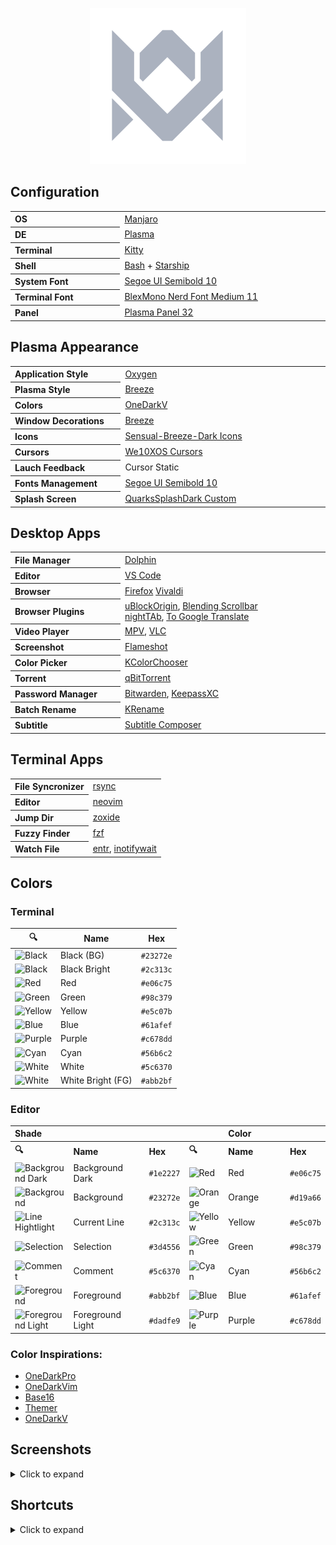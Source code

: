 <p align="center">
  <img width="250" src="assets/logos/vitormelo.png" alt="Vitor Melo logo">
</p>

## Configuration

<table>
  <tr>
    <th align="left" width="180">OS</th>
    <td width="360"><a href="https://manjaro.org/downloads/official/kde">Manjaro</a></td>
  </tr>
  <tr>
    <th align="left">DE</th>
    <td><a href="https://kde.org/pt-br/plasma-desktop">Plasma</a></td>
  </tr>
  <tr>
    <th align="left">Terminal</th>
    <td><a href="https://sw.kovidgoyal.net/kitty">Kitty</a></td>
  </tr>
  <tr>
    <th align="left">Shell</th>
    <td><a href="https://www.gnu.org/savannah-checkouts/gnu/bash/manual/bash.html">Bash</a> + <a href="https://starship.rs">Starship</a></td>
  </tr>
  <tr>
    <th align="left">System Font</th>
    <td><a href="https://docs.microsoft.com/pt-br/typography/font-list/segoe-ui">Segoe UI Semibold 10</a></td>
  </tr>
  <tr>
    <th align="left">Terminal Font</th>
    <td><a href="https://github.com/IBM/plex">BlexMono Nerd Font Medium 11</a></td>
  </tr>
  <tr>
    <th align="left">Panel</th>
    <td><a href="https://userbase.kde.org/Plasma/Panels">Plasma Panel 32</a></td>
  </tr>
</table>

## Plasma Appearance

<table>
  <tr>
    <th align="left" width="180">Application Style</th>
    <td width="360"><a href="https://store.kde.org/p/1162362">Oxygen</a></td>
  </tr>
  <tr>
    <th align="left">Plasma Style</th>
    <td><a href="https://archlinux.org/packages/extra/x86_64/breeze">Breeze</a></td>
  </tr>
  <tr>
    <th align="left">Colors</th>
    <td><a href="config/kde/kde.colors">OneDarkV</a></td>
  </tr>
  <tr>
    <th align="left">Window Decorations</th>
    <td><a href="https://archlinux.org/packages/extra/x86_64/breeze">Breeze</a></td>
  </tr>
  <tr>
    <th align="left">Icons</th>
    <td><a href="https://store.kde.org/p/1373825">Sensual-Breeze-Dark Icons</a></td>
  </tr>
  <tr>
    <th align="left">Cursors</th>
    <td><a href="https://store.kde.org/p/1381208">We10XOS Cursors</a></td>
  </tr>
  <tr>
    <th align="left">Lauch Feedback</th>
    <td>Cursor Static</td>
  </tr>
  <tr>
    <th align="left">Fonts Management</th>
    <td><a href="https://docs.microsoft.com/pt-br/typography/font-list/segoe-ui">Segoe UI Semibold 10</a></td>
  </tr>
  <tr>
    <th align="left">Splash Screen</th>
    <td><a href="config/kde/splash-screen/onedarkv">QuarksSplashDark Custom</a></td>
  </tr>
</table>

## Desktop Apps

<table>
  <tr>
    <th align="left" width="180">File Manager</th>
    <td width="360"><a href="https://apps.kde.org/dolphin">Dolphin</a></td>
  </tr>
  <tr>
    <th align="left">Editor</th>
    <td><a href="https://code.visualstudio.com">VS Code</a></td>
  </tr>
  <tr>
    <th align="left">Browser</th>
    <td>
      <a href="https://www.mozilla.org">Firefox</a>
      <a href="https://vivaldi.com/pt-br">Vivaldi</a>
    </td>
  </tr>
  <tr>
    <th align="left">Browser Plugins</th>
    <td>
      <a href="https://chrome.google.com/webstore/detail/ublock-origin/cjpalhdlnbpafiamejdnhcphjbkeiagm">uBlockOrigin</a>,
      <a href="https://chrome.google.com/webstore/detail/blending-scrollbar/ajjnokaolfbjimgelmdmdlijoclmjnag">Blending Scrollbar</a><br>
      <a href="https://github.com/zombieFox/nightTab">nightTAb</a>,
      <a href="https://github.com/itsecurityco/to-google-translate">To Google Translate</a>
    </td>
  </tr>
  <tr>
    <th align="left">Video Player</th>
    <td><a href="https://mpv.io/">MPV</a>, <a href="https://www.videolan.org/vlc">VLC</a></td>
  </tr>
  <tr>
    <th align="left">Screenshot</th>
    <td><a href="https://flameshot.org">Flameshot</a></td>
  </tr>
  <tr>
    <th align="left">Color Picker</th>
    <td><a href="https://apps.kde.org/kcolorchooser">KColorChooser</a></td>
  </tr>
  <tr>
    <th align="left">Torrent</th>
    <td><a href="https://www.qbittorrent.org">qBitTorrent</a></td>
  </tr>
  <tr>
    <th align="left">Password Manager</th>
    <td><a href="https://bitwarden.com">Bitwarden</a>, <a href="https://keepassxc.org">KeepassXC</a></td>
  </tr>
  <tr>
    <th align="left">Batch Rename</th>
    <td><a href="https://apps.kde.org/krename">KRename</a></td>
  </tr>
  <tr>
    <th align="left">Subtitle</th>
    <td><a href="https://subtitlecomposer.kde.org">Subtitle Composer</a></td>
  </tr>
</table>

## Terminal Apps

<table>
  <tr>
    <th align="left">File Syncronizer</th>
    <td><a href="https://github.com/WayneD/rsync">rsync</a></dd>
  </tr>
  <tr>
    <th align="left">Editor</th>
    <td><a href="https://neovim.io">neovim</a></td>
  </tr>
  <tr>
    <th align="left">Jump Dir</th>
    <td><a href="https://github.com/ajeetdsouza/zoxide">zoxide</a></dd>
  </tr>
  <tr>
    <th align="left">Fuzzy Finder</th>
    <td><a href="https://github.com/junegunn/fzf">fzf</a></dd>
  </tr>
  <tr>
    <th align="left">Watch File</th>
    <td><a href="https://github.com/eradman/entr">entr</a>, <a href="https://linux.die.net/man/1/inotifywait">inotifywait</a></dd>
  </tr>
</table>

## Colors

### Terminal

<table>
  <thead>
    <tr>
      <th>🔍</th>
      <th>Name</th>
      <th>Hex</th>
    </tr>
  </thead>
  <tbody>
    <tr>
      <td><img src="https://fakeimg.pl/32x32/23272e/?text=+" alt="Black"></td>
      <td>Black (BG)</td>
      <td><code>#23272e</code></td>
    </tr>
    <tr>
      <td><img src="https://fakeimg.pl/32x32/2c313c/?text=+" alt="Black"></td>
      <td>Black Bright</td>
      <td><code>#2c313c</code></td>
    </tr>
    <tr>
      <td><img src="https://fakeimg.pl/32x32/e06c75/?text=+" alt="Red"></td>
      <td>Red</td>
      <td><code>#e06c75</code></td>
    </tr>
    <tr>
      <td><img src="https://fakeimg.pl/32x32/98c379/?text=+" alt="Green"></td>
      <td>Green</td>
      <td><code>#98c379</code></td>
    </tr>
    <tr>
      <td><img src="https://fakeimg.pl/32x32/e5c07b/?text=+" alt="Yellow"></td>
      <td>Yellow</td>
      <td><code>#e5c07b</code></td>
    </tr>
    <tr>
      <td><img src="https://fakeimg.pl/32x32/61afef/?text=+" alt="Blue"></td>
      <td>Blue</td>
      <td><code>#61afef</code></td>
    </tr>
    <tr>
      <td><img src="https://fakeimg.pl/32x32/c678dd/?text=+" alt="Purple"></td>
      <td>Purple</td>
      <td><code>#c678dd</code></td>
    </tr>
    <tr>
      <td><img src="https://fakeimg.pl/32x32/56b6c2/?text=+" alt="Cyan"></td>
      <td>Cyan</td>
      <td><code>#56b6c2</code></td>
    </tr>
    <tr>
      <td><img src="https://fakeimg.pl/32x32/5c6370/?text=+" alt="White"></td>
      <td>White</td>
      <td><code>#5c6370</code></td>
    </tr>
    <tr>
      <td><img src="https://fakeimg.pl/32x32/abb2bf/?text=+" alt="White"></td>
      <td>White Bright (FG)</td>
      <td><code>#abb2bf</code></td>
    </tr>
  <tbody>
</table>

### Editor

<table>
  <tr>
    <th align="left" colspan="4">Shade</th>
    <th align="left" colspan="4">Color</th>
  </tr>
  <tr>
    <th align="left">🔍</th>
    <th align="left" width="180">Name</th>
    <th align="left">Hex</th>
    <th align="left">🔍</th>
    <th align="left" width="180">Name</th>
    <th align="left">Hex</th>
  </tr>
  <tr>
    <td><img src="https://fakeimg.pl/32x32/1e2227/?text=+" alt="Background Dark"></td>
    <td>Background Dark</td>
    <td><code>#1e2227</code></td>
    <td><img src="https://fakeimg.pl/32x32/e06c75/?text=+" alt="Red"></td>
    <td>Red</td>
    <td><code>#e06c75</code></td>
  </tr>
  <tr>
    <td><img src="https://fakeimg.pl/32x32/23272e/?text=+" alt="Background"></td>
    <td>Background</td>
    <td><code>#23272e</code></td>
    <td><img src="https://fakeimg.pl/32x32/d19a66/?text=+" alt="Orange"></td>
    <td>Orange</td>
    <td><code>#d19a66</code></td>
  </tr>
  <tr>
    <td><img src="https://fakeimg.pl/32x32/2c313c/?text=+" alt="Line Hightlight"></td>
    <td>Current Line</td>
    <td><code>#2c313c</code></td>
    <td><img src="https://fakeimg.pl/32x32/e5c07b/?text=+" alt="Yellow"></td>
    <td>Yellow</td>
    <td><code>#e5c07b</code></td>
  </tr>
  <tr>
    <td><img src="https://fakeimg.pl/32x32/3d4556/?text=+" alt="Selection"></td>
    <td>Selection</td>
    <td><code>#3d4556</code></td>
    <td><img src="https://fakeimg.pl/32x32/98c379/?text=+" alt="Green"></td>
    <td>Green</td>
    <td><code>#98c379</code></td>
  </tr>
  <tr>
    <td><img src="https://fakeimg.pl/32x32/5c6370/?text=+" alt="Comment"></td>
    <td>Comment</td>
    <td><code>#5c6370</code></td>
    <td><img src="https://fakeimg.pl/32x32/56b6c2/?text=+" alt="Cyan"></td>
    <td>Cyan</td>
    <td><code>#56b6c2</code></td>
  </tr>
  <tr>
    <td><img src="https://fakeimg.pl/32x32/abb2bf/?text=+" alt="Foreground"></td>
    <td>Foreground</td>
    <td><code>#abb2bf</code></td>
    <td><img src="https://fakeimg.pl/32x32/61afef/?text=+" alt="Blue"></td>
    <td>Blue</td>
    <td><code>#61afef</code></td>
  </tr>
  <tr>
    <td><img src="https://fakeimg.pl/32x32/dadfe9/?text=+" alt="Foreground Light"></td>
    <td>Foreground Light</td>
    <td><code>#dadfe9</code></td>
    <td><img src="https://fakeimg.pl/32x32/c678dd/?text=+" alt="Purple"></td>
    <td>Purple</td>
    <td><code>#c678dd</code></td>
  </tr>
</table>

### Color Inspirations:

- [OneDarkPro](https://github.com/Binaryify/OneDark-Pro)
- [OneDarkVim](https://github.com/joshdick/onedark.vim)
- [Base16](https://github.com/LalitMaganti/base16-onedark-scheme)
- [Themer](https://themer.dev/?colors.dark.accent0=%23e06c75&colors.dark.accent1=%23d19a66&colors.dark.accent2=%23e5c07b&colors.dark.accent3=%2398c379&colors.dark.accent4=%2356b6c2&colors.dark.accent5=%2361afef&colors.dark.accent6=%23c678dd&colors.dark.accent7=%23be5046&colors.dark.shade0=%23282c34&colors.dark.shade1=%23393e48&colors.dark.shade2=%234b515c&colors.dark.shade3=%235c6370&colors.dark.shade4=%23636d83&colors.dark.shade5=%23828997&colors.dark.shade6=%23979eab&colors.dark.shade7=%23abb2bf&colors.light.accent0=%23e45649&colors.light.accent1=%23986801&colors.light.accent2=%23c18401&colors.light.accent3=%2350a14f&colors.light.accent4=%230184bc&colors.light.accent5=%234078f2&colors.light.accent6=%23a626a4&colors.light.accent7=%23ca1243&colors.light.shade0=%23fafafa&colors.light.shade1=%23CDCED1&colors.light.shade2=%23a0a1a7&colors.light.shade3=%239d9d9f&colors.light.shade4=%2383858B&colors.light.shade5=%23696c77&colors.light.shade6=%2351535D&colors.light.shade7=%23383a42&activeColorSet=dark&calculateIntermediaryShades.dark=false&calculateIntermediaryShades.light=false)
- [OneDarkV](https://themer.dev/?colors.dark.accent0=%23e06c75&colors.dark.accent1=%23d19a66&colors.dark.accent2=%23e5c07b&colors.dark.accent3=%2398c379&colors.dark.accent4=%2356b6c2&colors.dark.accent5=%2361afef&colors.dark.accent6=%23c678dd&colors.dark.accent7=%23be5046&colors.dark.shade0=%23282c34&colors.dark.shade1=%231e2227&colors.dark.shade2=%233d4556&colors.dark.shade3=%235c6370&colors.dark.shade4=%232c313c&colors.dark.shade5=%23828997&colors.dark.shade6=%23979eab&colors.dark.shade7=%23abb2bf&colors.light.accent0=%23e45649&colors.light.accent1=%23986801&colors.light.accent2=%23c18401&colors.light.accent3=%2350a14f&colors.light.accent4=%230184bc&colors.light.accent5=%234078f2&colors.light.accent6=%23a626a4&colors.light.accent7=%23ca1243&colors.light.shade0=%23fafafa&colors.light.shade1=%23CDCED1&colors.light.shade2=%23a0a1a7&colors.light.shade3=%239d9d9f&colors.light.shade4=%2383858B&colors.light.shade5=%23696c77&colors.light.shade6=%2351535D&colors.light.shade7=%23383a42&activeColorSet=dark&calculateIntermediaryShades.dark=false&calculateIntermediaryShades.light=false)

## Screenshots

<details>
  <summary>Click to expand</summary>
  <img src="assets/screenshots/desktop.png" alt="Dolphin">
</details>


## Shortcuts

<details>
  <summary>Click to expand</summary>
  <h3>System</h3>
  <table>
    <tr>
      <th>Shortcut</th>
      <th>Action</th>
    </tr>
    <tr>
      <td><kbd>Super</kbd> + {<kbd>h</kbd>,<kbd>j</kbd>,<kbd>k</kbd>,<kbd>l</kbd>} || {<kbd>⯇</kbd>,<kbd>⯆</kbd>,<kbd>⯅</kbd>,<kbd>⯈</kbd>}</td>
      <td>Focus window to {left,down,up,right} direction</td>
    </tr>
    <tr>
      <td><kbd>Super</kbd> + <kbd>Shift</kbd> + {<kbd>h</kbd>,<kbd>j</kbd>,<kbd>k</kbd>,<kbd>l</kbd>} || {<kbd>⯇</kbd>,<kbd>⯆</kbd>,<kbd>⯅</kbd>,<kbd>⯈</kbd>}</td>
      <td>Move window to {left,down,up,right} direction</td>
    </tr>
    <tr>
      <td><kbd>Super</kbd> + <kbd>Ctrl</kbd> + {<kbd>h</kbd>,<kbd>l</kbd>}, {<kbd>⯇</kbd>,<kbd>⯈</kbd>}, {<kbd>PgDn</kbd>,<kbd>PgUp</kbd>}</td>
      <td>Go to {next,prev} workspace</td>
    </tr>
    <tr>
      <td><kbd>Super</kbd> + {<kbd>1</kbd>..<kbd>9</kbd>}</td>
      <td>Go to workspace number {1..9}</td>
    </tr>
    <tr>
      <td><kbd>Super</kbd> + <kbd>Ctrl</kbd> + <kbd>Shift</kbd> +{<kbd>h</kbd>,<kbd>l</kbd>}, {<kbd>⯇</kbd>,<kbd>⯈</kbd>}, {<kbd>PgDn</kbd>,<kbd>PgUp</kbd>}</td>
      <td>Move window to {next,prev} workspace</td>
    </tr>
    <tr>
      <td><kbd>Super</kbd> + <kbd>Shift</kbd> + {<kbd>1</kbd>..<kbd>9</kbd>}</td>
      <td>Move window to workspace number {1..9}</td>
    </tr>
    <tr>
      <td><kbd>Super</kbd> + <kbd>Alt</kbd> + {<kbd>h</kbd>,<kbd>j</kbd>,<kbd>k</kbd>,<kbd>l</kbd>} || {<kbd>⯇</kbd>,<kbd>⯆</kbd>,<kbd>⯅</kbd>,<kbd>⯈</kbd>}</td>
      <td>Resize window in {left,down,up,right} direction</td>
    </tr>
    <tr>
      <td><kbd>Super</kbd> + <kbd>c</kbd></td>
      <td>Close window</td>
    </tr>
    <tr>
      <td><kbd>Super</kbd> + <kbd>d</kbd></td>
      <td>Hide all window</td>
    </tr>
    <tr>
      <td><kbd>Super</kbd> + <kbd>f</kbd></td>
      <td>Fullscreen</td>
    </tr>
    <tr>
      <td><kbd>Super</kbd> + <kbd>Shift</kbd> + <kbd>r</kbd></td>
      <td>Reload config</td>
    </tr>
    <tr>
      <td><kbd>Alt</kbd> + <kbd>Tab</kbd></td>
      <td>Circle all windows</td>
    </tr>
    <tr>
      <td><kbd>Alt</kbd> + <kbd>Shift</kbd> + <kbd>Tab</kbd></td>
      <td>Circle all windows in reverse</td>
    </tr>
    <tr>
      <td><kbd>Super</kbd> + <kbd>Left Click</kbd> (Hold)</td>
      <td>Move window</td>
    </tr>
    <tr>
      <td><kbd>Super</kbd> + <kbd>Right Click</kbd> (Hold)</td>
      <td>Resize window</td>
    </tr>
  </table>

  <h3>Apps</h3>
  <table>
    <tr>
      <th>Shortcut</th>
      <th>Action</th>
    </tr>
    <tr>
      <td><kbd>Super</kbd> + <kbd>Space</kbd></td>
      <td>Launcher</td>
    </tr>
    <tr>
      <td><kbd>Super</kbd> + <kbd>Enter</kbd></td>
      <td>Terminal</td>
    </tr>
    <tr>
      <td><kbd>Super</kbd> + <kbd>,</kbd></td>
      <td>System</td>
    </tr>
    <tr>
      <td><kbd>Super</kbd> + <kbd>Shift</kbd> + <kbd>,</kbd></td>
      <td>Themes</td>
    </tr>
    <tr>
      <td><kbd>Super</kbd> + <kbd>.</kbd></td>
      <td>Shortcuts</td>
    </tr>
    <tr>
      <td><kbd>Super</kbd> + <kbd>a</kbd></td>
      <td>Package manager</td>
    </tr>
    <tr>
      <td><kbd>Super</kbd> + <kbd>b</kbd></td>
      <td>Browser</td>
    </tr>
    <tr>
      <td><kbd>Super</kbd> + <kbd>e</kbd></td>
      <td>File manager</td>
    </tr>
    <tr>
      <td><kbd>Super</kbd> + <kbd>g</kbd></td>
      <td>Games</td>
    </tr>
    <tr>
      <td><kbd>Super</kbd> + <kbd>p</kbd></td>
      <td>Color picker</td>
    </tr>
    <tr>
      <td><kbd>Super</kbd> + <kbd>s</kbd></td>
      <td>Screenshot</td>
    </tr>
    <tr>
      <td><kbd>Super</kbd> + <kbd>v</kbd></td>
      <td>VSCode</td>
    </tr>
  </table>

  <h3>Browser</h3>
  <table>
    <tr>
      <th>Shortcut</th>
      <th>Action</th>
    </tr>
    <tr>
      <td><kbd>F3</kbd></td>
      <td>Find next</td>
    </tr>
    <tr>
      <td><kbd>Shift</kbd> + <kbd>F3</kbd></td>
      <td>Find prev</td>
    </tr>
    <tr>
      <td><kbd>F5</kbd></td>
      <td>Reload</td>
    </tr>
    <tr>
      <td><kbd>F6</kbd></td>
      <td>Go to adressbar</td>
    </tr>
    <tr>
      <td><kbd>F12</kbd></td>
      <td>Devtoos</td>
    </tr>
    <tr>
      <td><kbd>F11</kbd></td>
      <td>Fullscreen</td>
    </tr>
    <tr>
      <td><kbd>Ctrl</kbd> + <kbd>b</kbd></td>
      <td>Toogle bookmarks sidebar</td>
    </tr>
    <tr>
      <td><kbd>Ctrl</kbd> + <kbd>Shift</kbd> + <kbd>b</kbd></td>
      <td>Toogle bookmarks tollbar</td>
    </tr>
    <tr>
      <td><kbd>Ctrl</kbd> + <kbd>d</kbd></td>
      <td>Add to bookmarks</td>
    </tr>
    <tr>
      <td><kbd>Ctrl</kbd> + <kbd>f</kbd></td>
      <td>Find</td>
    </tr>
    <tr>
      <td><kbd>Ctrl</kbd> + <kbd>h</kbd></td>
      <td>Toogle history sidebar</td>
    </tr>
    <tr>
      <td><kbd>Ctrl</kbd> + <kbd>Shift</kbd> + <kbd>h</kbd></td>
      <td>Open history page</td>
    </tr>
    <tr>
      <td><kbd>Ctrl</kbd> + <kbd>l</kbd></td>
      <td>Select adress bar</td>
    </tr>
    <tr>
      <td><kbd>Ctrl</kbd> + <kbd>n</kbd></td>
      <td>New window</td>
    </tr>
    <tr>
      <td><kbd>Ctrl</kbd> + <kbd>Ctrl</kbd> + <kbd>n</kbd></td>
      <td>New window in private</td>
    </tr>
    <tr>
      <td><kbd>Ctrl</kbd> + <kbd>Ctrl</kbd> + <kbd>o</kbd></td>
      <td>Open bookmarks page</td>
    </tr>
    <tr>
      <td><kbd>Ctrl</kbd> + <kbd>t</kbd></td>
      <td>New tab</td>
    </tr>
    <tr>
      <td><kbd>Ctrl</kbd> + <kbd>Shift</kbd> + <kbd>t</kbd></td>
      <td>Reopen last tab</td>
    </tr>
    <tr>
      <td><kbd>Ctrl</kbd> + <kbd>w</kbd></td>
      <td>Close tab</td>
    </tr>
    <tr>
      <td><kbd>Ctrl</kbd> + <kbd>Shift</kbd> + <kbd>w</kbd></td>
      <td>Close current window</td>
    </tr>
    <tr>
      <td><kbd>Ctrl</kbd> + <kbd>Tab</kbd> || <kbd>Ctrl</kbd> + <kbd>PgDn</kbd></td>
      <td>Next tab</td>
    </tr>
    <tr>
      <td><kbd>Ctrl</kbd> + <kbd>Shift</kbd> + <kbd>Tab</kbd> || <kbd>Ctrl</kbd> + <kbd>PgUp</kbd></td>
      <td>Prev tab</td>
    </tr>
    <tr>
      <td><kbd>Ctrl</kbd> + {<kbd>1</kbd>..<kbd>9</kbd>}</td>
      <td>Go to tab number {1..9}</td>
    </tr>
    <tr>
      <td><kbd>Ctrl</kbd> + <kbd>Shift</kbd> + {<kbd>PgDn</kbd>,<kbd>PgUp</kbd>}</td>
      <td>Move to {next,prev} tab</td>
    </tr>
    <tr>
      <td><kbd>Alt</kbd> + <kbd>Home</kbd></td>
      <td>Go home</td>
    </tr>
    <tr>
      <td><kbd>Alt</kbd> + {<kbd>⯇</kbd>,<kbd>⯈</kbd>}</td>
      <td>Go to {back,next} in history</td>
    </tr>
    <tr>
      <td><kbd>Ctrl</kbd> + {<kbd>+</kbd>,<kbd>-</kbd>}</td>
      <td>Zoom {in,out}</td>
    </tr>
  </table>

  <h3>File manager</h3>
  <table>
    <tr>
      <th>Shortcut</th>
      <th>Action</th>
    </tr>
    <tr>
      <td><kbd>F2</kbd></td>
      <td>Rename</td>
    </tr>
    <tr>
      <td><kbd>F3</kbd></td>
      <td>Split || Find next</td>
    </tr>
    <tr>
      <td><kbd>Shift</kbd> + <kbd>F3</kbd></td>
      <td>Find prev</td>
    </tr>
    <tr>
      <td><kbd>F4</kbd></td>
      <td>Toggle Terminal</td>
    </tr>
    <tr>
      <td><kbd>Shift</kbd> + <kbd>F4</kbd></td>
      <td>Open Terminal</td>
    </tr>
    <tr>
      <td><kbd>F5</kbd></td>
      <td>Reload</td>
    </tr>
    <tr>
      <td><kbd>F6</kbd></td>
      <td>Go to adressbar</td>
    </tr>
    <tr>
      <td><kbd>F11</kbd></td>
      <td>Fullscreen</td>
    </tr>
    <tr>
      <td><kbd>Ctrl</kbd> + <kbd>Shift</kbd> + <kbd>b</kbd></td>
      <td>Toggle places</td>
    </tr>
    <tr>
      <td><kbd>Ctrl</kbd> + <kbd>d</kbd></td>
      <td>Add to places</td>
    </tr>
    <tr>
      <td><kbd>Ctrl</kbd> + <kbd>Shift</kbd> + <kbd>d</kbd></td>
      <td>Duplicate file</td>
    </tr>
    <tr>
      <td><kbd>Ctrl</kbd> + <kbd>f</kbd></td>
      <td>Find</td>
    </tr>
    <tr>
      <td><kbd>Ctrl</kbd> + <kbd>Shift</kbd> + <kbd>f</kbd></td>
      <td>Open find system</td>
    </tr>
    <tr>
      <td><kbd>Ctrl</kbd> + <kbd>i</kbd></td>
      <td>Filter</td>
    </tr>
    <tr>
      <td><kbd>Ctrl</kbd> + <kbd>l</kbd></td>
      <td>Select adress bar</td>
    </tr>
    <tr>
      <td><kbd>Ctrl</kbd> + <kbd>n</kbd></td>
      <td>New window</td>
    </tr>
    <tr>
      <td><kbd>Ctrl</kbd> + <kbd>m</kbd></td>
      <td>Toggle menubar</td>
    </tr>
    <tr>
      <td><kbd>Ctrl</kbd> + <kbd>t</kbd></td>
      <td>New tab</td>
    </tr>
    <tr>
      <td><kbd>Ctrl</kbd> + <kbd>w</kbd></td>
      <td>Close tab</td>
    </tr>
    <tr>
      <td><kbd>Ctrl</kbd> + <kbd>Tab</kbd> || <kbd>Ctrl</kbd> + <kbd>PgDn</kbd></td>
      <td>Next tab</td>
    </tr>
    <tr>
      <td><kbd>Ctrl</kbd> + <kbd>Shift</kbd> + <kbd>Tab</kbd> || <kbd>Ctrl</kbd> + <kbd>PgUp</kbd></td>
      <td>Prev tab</td>
    </tr>
    <tr>
      <td><kbd>Ctrl</kbd> + {<kbd>1</kbd>..<kbd>3</kbd>}</td>
      <td>Show {icon,compact,details} mode</td>
    </tr>
    <tr>
      <td><kbd>Alt</kbd> + {<kbd>1</kbd>..<kbd>9</kbd>}</td>
      <td>Go to tab number {1..9}</td>
    </tr>
    <tr>
      <td><kbd>Ctrl</kbd> + <kbd>Shift</kbd> + {<kbd>PgDn</kbd>,<kbd>PgUp</kbd>}</td>
      <td>Move to {next,prev} tab</td>
    </tr>
    <tr>
      <td><kbd>Alt</kbd> + <kbd>Home</kbd> || <kbd>Ctrl</kbd> + <kbd>Space</kbd></td>
      <td>Go home</td>
    </tr>
    <tr>
      <td><kbd>Alt</kbd> + {<kbd>⯇</kbd>,<kbd>⯈</kbd>} || <kbd>⯅</kbd></td>
      <td>Go to {back,next} in history or up dir</td>
    </tr>
    <tr>
      <td><kbd>Ctrl</kbd> + {<kbd>+</kbd>,<kbd>-</kbd>}</td>
      <td>Zoom {in,out}</td>
    </tr>
    <tr>
      <td><kbd>Ctrl</kbd> + <kbd>,</kbd></td>
      <td>Config page</td>
    </tr>
    <tr>
      <td><kbd>Ctrl</kbd> + <kbd>.</kbd></td>
      <td>Shortcut page</td>
    </tr>
  </table>
</details>

<!-- ## References -->
<!-- https://defkey.com/xfce-shortcuts -->
<!-- https://github.com/owl4ce/dotfiles -->
